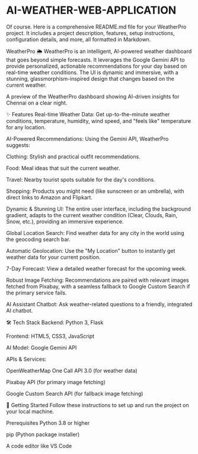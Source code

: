 # AI-WEATHER-WEB-APPLICATION
Of course. Here is a comprehensive README.md file for your WeatherPro project. It includes a project description, features, setup instructions, configuration details, and more, all formatted in Markdown.

WeatherPro 🌦️
WeatherPro is an intelligent, AI-powered weather dashboard that goes beyond simple forecasts. It leverages the Google Gemini API to provide personalized, actionable recommendations for your day based on real-time weather conditions. The UI is dynamic and immersive, with a stunning, glassmorphism-inspired design that changes based on the current weather.

A preview of the WeatherPro dashboard showing AI-driven insights for Chennai on a clear night.

✨ Features
Real-time Weather Data: Get up-to-the-minute weather conditions, temperature, humidity, wind speed, and "feels like" temperature for any location.

AI-Powered Recommendations: Using the Gemini API, WeatherPro suggests:

Clothing: Stylish and practical outfit recommendations.

Food: Meal ideas that suit the current weather.

Travel: Nearby tourist spots suitable for the day's conditions.

Shopping: Products you might need (like sunscreen or an umbrella), with direct links to Amazon and Flipkart.

Dynamic & Stunning UI: The entire user interface, including the background gradient, adapts to the current weather condition (Clear, Clouds, Rain, Snow, etc.), providing an immersive experience.

Global Location Search: Find weather data for any city in the world using the geocoding search bar.

Automatic Geolocation: Use the "My Location" button to instantly get weather data for your current position.

7-Day Forecast: View a detailed weather forecast for the upcoming week.

Robust Image Fetching: Recommendations are paired with relevant images fetched from Pixabay, with a seamless fallback to Google Custom Search if the primary service fails.

AI Assistant Chatbot: Ask weather-related questions to a friendly, integrated AI chatbot.

🛠️ Tech Stack
Backend: Python 3, Flask

Frontend: HTML5, CSS3, JavaScript

AI Model: Google Gemini API

APIs & Services:

OpenWeatherMap One Call API 3.0 (for weather data)

Pixabay API (for primary image fetching)

Google Custom Search API (for fallback image fetching)

🚀 Getting Started
Follow these instructions to set up and run the project on your local machine.

Prerequisites
Python 3.8 or higher

pip (Python package installer)

A code editor like VS Code
